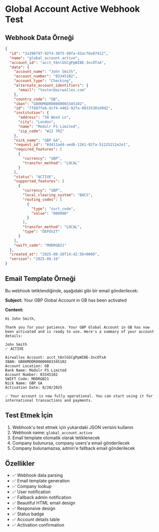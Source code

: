 # Global Account Active Webhook Test

## Webhook Data Örneği

```json
{
  "id": "2a396f97-92f4-3075-98fa-43acf6e87412",
  "name": "global_account.active",
  "account_id": "acct_t6nlGSCgPpWIBE-3ncOTxA",
  "data": {
    "account_name": "John Smith",
    "account_number": "03345102",
    "account_type": "Checking",
    "alternate_account_identifiers": {
      "email": "tester@airwallex.com"
    },
    "country_code": "GB",
    "iban": "GB06MODR00000003345102",
    "id": "7f687fe6-dcf4-4462-92fa-80335301d9d2",
    "institution": {
      "address": "58 Wood Ln",
      "city": "London",
      "name": "Modulr FS Limited",
      "zip_code": "W12 7RZ"
    },
    "nick_name": "GBP GA",
    "request_id": "8d411ad4-aed6-1261-92fa-51225212e2e1",
    "required_features": [
      {
        "currency": "GBP",
        "transfer_method": "LOCAL"
      }
    ],
    "status": "ACTIVE",
    "supported_features": [
      {
        "currency": "GBP",
        "local_clearing_system": "BACS",
        "routing_codes": [
          {
            "type": "sort_code",
            "value": "000000"
          }
        ],
        "transfer_method": "LOCAL",
        "type": "DEPOSIT"
      }
    ],
    "swift_code": "MODRGB21"
  },
  "created_at": "2025-08-20T14:42:56+0000",
  "version": "2025-06-16"
}
```

## Email Template Örneği

Bu webhook tetiklendiğinde, aşağıdaki gibi bir email gönderilecek:

**Subject:** Your GBP Global Account in GB has been activated

**Content:**
```
Hi John Smith,

Thank you for your patience. Your GBP Global Account in GB has now been activated and is ready to use. Here's a summary of your account details:

John Smith
✅ ACTIVE

Airwallex Account: acct_t6nlGSCgPpWIBE-3ncOTxA
IBAN: GB06MODR00000003345102
Account Location: GB
Bank Name: Modulr FS Limited
Account Number: 03345102
SWIFT Code: MODRGB21
Nick Name: GBP GA
Activation Date: 8/20/2025

✅ Your account is now fully operational. You can start using it for international transactions and payments.
```

## Test Etmek İçin

1. Webhook'u test etmek için yukarıdaki JSON verisini kullanın
2. Webhook name: `global_account.active`
3. Email template otomatik olarak tetiklenecek
4. Company bulunursa, company users'a email gönderilecek
5. Company bulunamazsa, admin'e fallback email gönderilecek

## Özellikler

- ✅ Webhook data parsing
- ✅ Email template generation
- ✅ Company lookup
- ✅ User notification
- ✅ Fallback admin notification
- ✅ Beautiful HTML email design
- ✅ Responsive design
- ✅ Status badge
- ✅ Account details table
- ✅ Activation confirmation
